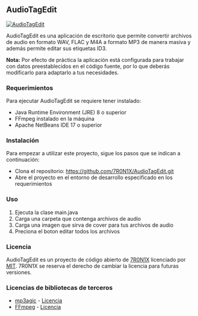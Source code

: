 ## AudioTagEdit
[![AudioTagEdit](https://firebasestorage.googleapis.com/v0/b/github-efb4e.appspot.com/o/AudioTagEdit%2FAudioTagEdit.png?alt=media&token=0854ff8d-4fcc-412b-9c7d-94329c8c4fd3 "AudioTagEdit")](https://firebasestorage.googleapis.com/v0/b/github-efb4e.appspot.com/o/AudioTagEdit%2FAudioTagEdit.png?alt=media&token=0854ff8d-4fcc-412b-9c7d-94329c8c4fd3 "AudioTagEdit")

AudioTagEdit es una aplicación de escritorio que permite convertir archivos de audio en formato WAV, FLAC y M4A a formato MP3 de manera masiva y además permite editar sus etiquetas ID3.

**Nota:** Por efecto de práctica la aplicación está configurada para trabajar con datos preestablecidos en el código fuente, por lo que deberás modificarlo para adaptarlo a tus necesidades.

### Requerimientos
Para ejecutar AudioTagEdit se requiere tener instalado:
- Java Runtime Environment (JRE) 8 o superior
- FFmpeg instalado en la máquina
- Apache NetBeans IDE 17 o superior

### Instalación
Para empezar a utilizar este proyecto, sigue los pasos que se indican a continuación:
- Clona el repositorio: https://github.com/7R0N1X/AudioTagEdit.git
- Abre el proyecto en el entorno de desarrollo especificado en los requerimientos

### Uso
1. Ejecuta la clase main.java
2. Carga una carpeta que contenga archivos de audio
3. Carga una imagen que sirva de cover para tus archivos de audio
4. Preciona el boton editar todos los archivos

### Licencia
AudioTagEdit es un proyecto de código abierto de [7R0N1X](https://github.com/7R0N1X "7R0N1X") licenciado por [MIT](https://github.com/7R0N1X/AudioTagEdit/blob/main/LICENSE "MIT"). 7R0N1X se reserva el derecho de cambiar la licencia para futuras versiones.

### Licencias de bibliotecas de terceros
- [mp3agic](https://github.com/mpatric/mp3agic "mp3agic") - [Licencia](https://github.com/mpatric/mp3agic/blob/master/mit-license.txt "Licencia")
- [FFmpeg](https://github.com/FFmpeg/FFmpeg "FFmpeg") - [Licencia](https://github.com/FFmpeg/FFmpeg/blob/master/LICENSE.md "Licencia")
